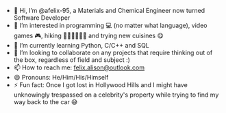 - 👋 Hi, I’m @afelix-95, a Materials and Chemical Engineer now turned Software Developer
- 👀 I’m interested in programming 💻 (no matter what language), video games 🎮, hiking 🚶🏻‍♂️🚵🏻‍♂️ and trying new cuisines 😋
- 🌱 I’m currently learning Python, C/C++ and SQL
- 💞️ I’m looking to collaborate on any projects that require thinking out of the box, regardless of field and subject :)
- 📫 How to reach me: felix.alison@outlook.com
- 😄 Pronouns: He/Him/His/Himself
- ⚡ Fun fact: Once I got lost in Hollywood Hills and I might have unknowingly trespassed on a celebrity's property while trying to find my way back to the car 😅

<!---
afelix-95/afelix-95 is a ✨ special ✨ repository because its `README.md` (this file) appears on your GitHub profile.
You can click the Preview link to take a look at your changes.
--->
